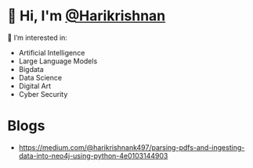 # 👋 Hi, I'm [@Harikrishnan](https://github.com/HarikrishnanK9/)

👀 I’m interested in:
- Artificial Intelligence
- Large Language Models
- Bigdata
- Data Science
- Digital Art
- Cyber Security

# Blogs
- https://medium.com/@harikrishnank497/parsing-pdfs-and-ingesting-data-into-neo4j-using-python-4e0103144903
